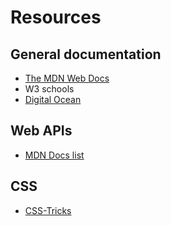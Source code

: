 # Resources

## General documentation

- [The MDN Web Docs](https://developer.mozilla.org)
- W3 schools
- [Digital Ocean](https://www.digitalocean.com/community/tutorials)

## Web APIs

- [MDN Docs list](https://developer.mozilla.org/en-US/docs/Web/API)

## CSS

- [CSS-Tricks](https://css-tricks.com/)
